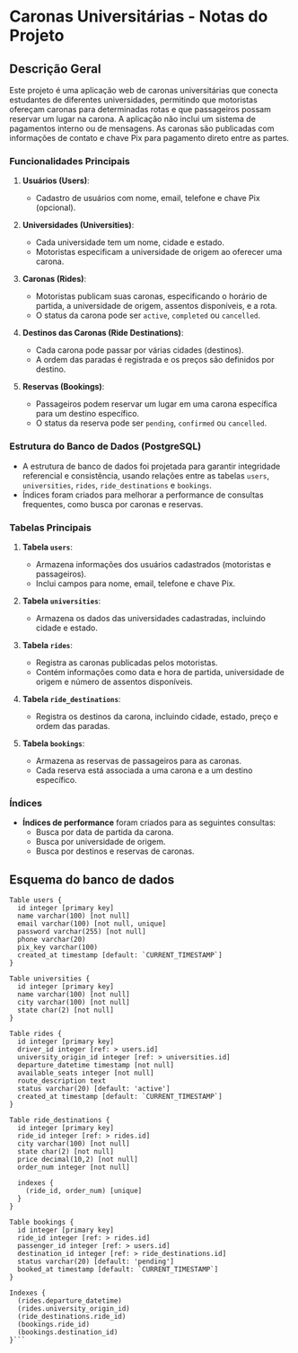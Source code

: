 # Caronas Universitárias - Notas do Projeto

## Descrição Geral

Este projeto é uma aplicação web de caronas universitárias que conecta estudantes de diferentes universidades, permitindo que motoristas ofereçam caronas para determinadas rotas e que passageiros possam reservar um lugar na carona. A aplicação não inclui um sistema de pagamentos interno ou de mensagens. As caronas são publicadas com informações de contato e chave Pix para pagamento direto entre as partes.

### Funcionalidades Principais

1. **Usuários (Users)**:
   - Cadastro de usuários com nome, email, telefone e chave Pix (opcional).

1. **Universidades (Universities)**:
   - Cada universidade tem um nome, cidade e estado.
   - Motoristas especificam a universidade de origem ao oferecer uma carona.

3. **Caronas (Rides)**:
   - Motoristas publicam suas caronas, especificando o horário de partida, a universidade de origem, assentos disponíveis, e a rota.
   - O status da carona pode ser `active`, `completed` ou `cancelled`.

4. **Destinos das Caronas (Ride Destinations)**:
   - Cada carona pode passar por várias cidades (destinos).
   - A ordem das paradas é registrada e os preços são definidos por destino.

5. **Reservas (Bookings)**:
   - Passageiros podem reservar um lugar em uma carona específica para um destino específico.
   - O status da reserva pode ser `pending`, `confirmed` ou `cancelled`.

### Estrutura do Banco de Dados (PostgreSQL)

- A estrutura de banco de dados foi projetada para garantir integridade referencial e consistência, usando relações entre as tabelas `users`, `universities`, `rides`, `ride_destinations` e `bookings`.
- Índices foram criados para melhorar a performance de consultas frequentes, como busca por caronas e reservas.

### Tabelas Principais

1. **Tabela `users`**:
   - Armazena informações dos usuários cadastrados (motoristas e passageiros).
   - Inclui campos para nome, email, telefone e chave Pix.

2. **Tabela `universities`**:
   - Armazena os dados das universidades cadastradas, incluindo cidade e estado.

3. **Tabela `rides`**:
   - Registra as caronas publicadas pelos motoristas.
   - Contém informações como data e hora de partida, universidade de origem e número de assentos disponíveis.

4. **Tabela `ride_destinations`**:
   - Registra os destinos da carona, incluindo cidade, estado, preço e ordem das paradas.

5. **Tabela `bookings`**:
   - Armazena as reservas de passageiros para as caronas.
   - Cada reserva está associada a uma carona e a um destino específico.

### Índices

- **Índices de performance** foram criados para as seguintes consultas:
  - Busca por data de partida da carona.
  - Busca por universidade de origem.
  - Busca por destinos e reservas de caronas.

## Esquema do banco de dados

```dbml
Table users {
  id integer [primary key]
  name varchar(100) [not null]
  email varchar(100) [not null, unique]
  password varchar(255) [not null]
  phone varchar(20)
  pix_key varchar(100)
  created_at timestamp [default: `CURRENT_TIMESTAMP`]
}

Table universities {
  id integer [primary key]
  name varchar(100) [not null]
  city varchar(100) [not null]
  state char(2) [not null]
}

Table rides {
  id integer [primary key]
  driver_id integer [ref: > users.id]
  university_origin_id integer [ref: > universities.id]
  departure_datetime timestamp [not null]
  available_seats integer [not null]
  route_description text
  status varchar(20) [default: 'active']
  created_at timestamp [default: `CURRENT_TIMESTAMP`]
}

Table ride_destinations {
  id integer [primary key]
  ride_id integer [ref: > rides.id]
  city varchar(100) [not null]
  state char(2) [not null]
  price decimal(10,2) [not null]
  order_num integer [not null]

  indexes {
    (ride_id, order_num) [unique]
  }
}

Table bookings {
  id integer [primary key]
  ride_id integer [ref: > rides.id]
  passenger_id integer [ref: > users.id]
  destination_id integer [ref: > ride_destinations.id]
  status varchar(20) [default: 'pending']
  booked_at timestamp [default: `CURRENT_TIMESTAMP`]
}

Indexes {
  (rides.departure_datetime)
  (rides.university_origin_id)
  (ride_destinations.ride_id)
  (bookings.ride_id)
  (bookings.destination_id)
}```
